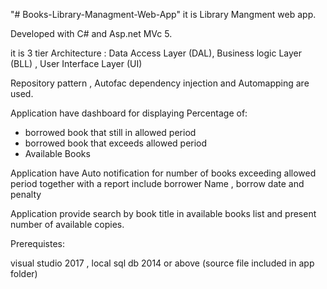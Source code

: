 "# Books-Library-Managment-Web-App" 
it is Library Mangment web app.

Developed with C# and Asp.net MVc 5.

it is 3 tier Architecture :
Data Access Layer (DAL), Business logic Layer (BLL) , User Interface Layer (UI)

Repository pattern , Autofac dependency injection and Automapping are used.


Application have dashboard for displaying Percentage of:
- borrowed book that still in allowed period 
- borrowed book that exceeds allowed period
- Available Books

Application have Auto notification for number of books exceeding allowed period
together with a report include borrower Name , borrow date and penalty

Application provide search by book title in available books list and present
number of available copies.

Prerequistes:

visual studio 2017 , local sql db 2014 or above (source file included in app
folder)
